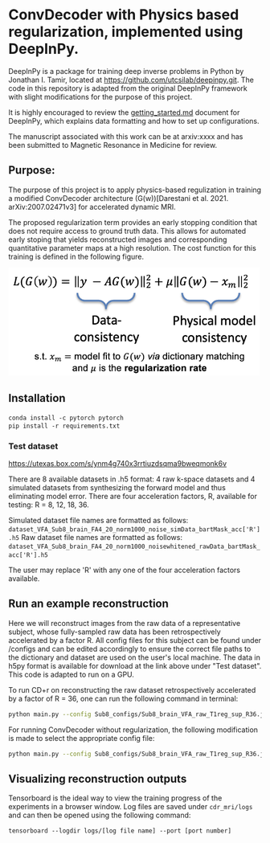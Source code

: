 # ConvDecoder with Physics based regularization, implemented using DeepInPy.
DeepInPy is a package for training deep inverse problems in Python by Jonathan I. Tamir, located at https://github.com/utcsilab/deepinpy.git. The code in this repository is adapted from the original DeepInPy framework with slight modifications for the purpose of this project. 

It is highly encouraged to review the [getting_started.md](https://github.com/utcsilab/deepinpy/blob/master/docs/getting_started.md) document for DeepInPy, which explains data formatting and how to set up configurations. 

The manuscript associated with this work can be at arxiv:xxxx and has been submitted to Magnetic Resonance in Medicine for review. 


## Purpose:
The purpose of this project is to apply physics-based regulization in training a modified ConvDecoder architecture (G(w))[Darestani et al. 2021. arXiv:2007.02471v3] for accelerated dynamic MRI. 

The proposed regularization term provides an early stopping condition that does not require access to ground truth data. This allows for automated early stoping that yields reconstructed images and corresponding quantitative parameter maps at a high resolution. The cost function for this training is defined in the following figure.

<img src="docs/images/costfunction.png" width="500">

## Installation

```
conda install -c pytorch pytorch 
pip install -r requirements.txt
```


### Test dataset
https://utexas.box.com/s/ynm4g740x3rrtiuzdsqma9bweqmonk6v

There are 8 available datasets in .h5 format: 4 raw k-space datasets and 4 simulated datasets from synthesizing the forward model and thus eliminating model error. There are four acceleration factors, R, available for testing: R = 8, 12, 18, 36. 

Simulated dataset file names are formatted as follows: `dataset_VFA_Sub8_brain_FA4_20_norm1000_noise_simData_bartMask_acc['R'].h5`
Raw dataset file names are formatted as follows:       `dataset_VFA_Sub8_brain_FA4_20_norm1000_noisewhitened_rawData_bartMask_acc['R'].h5`

The user may replace 'R' with any one of the four acceleration factors available.

## Run an example reconstruction


Here we will reconstruct images from the raw data of a representative subject, whose fully-sampled raw data has been retrospectively accelerated by a factor R. All config files for this subject can be found under /configs and can be edited accordingly to ensure the correct file paths to the dictionary and dataset are used on the user's local machine. The data in h5py format is available for download at the link above under "Test dataset". This code is adapted to run on a GPU.

To run CD+r on reconstructing the raw dataset retrospectively accelerated by a factor of R = 36, one can run the following command in terminal:

```bash
python main.py --config Sub8_configs/Sub8_brain_VFA_raw_T1reg_sup_R36.json
```

For running ConvDecoder without regularization, the following modification is made to select the appropriate config file:
```bash
python main.py --config Sub8_configs/Sub8_brain_VFA_raw_T1reg_sup_R36.json
```

## Visualizing reconstruction outputs

Tensorboard is the ideal way to view the training progress of the experiments in a browser window. Log files are saved under `cdr_mri/logs`
and can then be opened using the following command:
```
tensorboard --logdir logs/[log file name] --port [port number]
```

